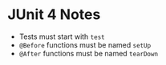 # JUnit 4 Notes

- Tests must start with `test`
- `@Before` functions must be named `setUp`
- `@After` functions must be named `tearDown`
